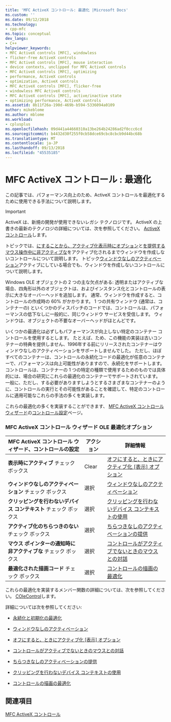 ```yaml
---
title: 'MFC ActiveX コントロール: 最適化 |Microsoft Docs'
ms.custom: ''
ms.date: 09/12/2018
ms.technology:
- cpp-mfc
ms.topic: conceptual
dev_langs:
- C++
helpviewer_keywords:
- MFC ActiveX controls [MFC], windowless
- flicker-free ActiveX controls
- MFC ActiveX controls [MFC], mouse interaction
- device contexts, unclipped for MFC ActiveX controls
- MFC ActiveX controls [MFC], optimizing
- performance, ActiveX controls
- optimization, ActiveX controls
- MFC ActiveX controls [MFC], flicker-free
- windowless MFC ActiveX controls
- MFC ActiveX controls [MFC], active/inactive state
- optimizing performance, ActiveX controls
ms.assetid: 8b11f26a-190d-469b-b594-5336094a0109
author: mikeblome
ms.author: mblome
ms.workload:
- cplusplus
ms.openlocfilehash: 09d441a44660310a13be264b24286ad2f0ccc6cd
ms.sourcegitcommit: b4432d30f255f0cb58dce69cbc8cbcb9d44bc68b
ms.translationtype: MT
ms.contentlocale: ja-JP
ms.lasthandoff: 09/13/2018
ms.locfileid: "45535185"
---
```

# <a name="mfc-activex-controls-optimization"></a>MFC ActiveX コントロール : 最適化
この記事では、パフォーマンス向上のため、ActiveX コントロールを最適化するために使用できる手法について説明します。  

>[!IMPORTANT]
> ActiveX は、新規の開発が使用できないレガシ テクノロジです。 ActiveX の上書きの最新のテクノロジの詳細については、次を参照してください。 [ActiveX コントロール](activex-controls.md)します。
  
 トピックでは、[にすることから、アクティブ化表示時にオプション](../mfc/turning-off-the-activate-when-visible-option.md)と[を提供するマウス操作中に非アクティブな](../mfc/providing-mouse-interaction-while-inactive.md)をアクティブ化されるまでウィンドウを作成しないコントロールについて説明します。 トピック[ウィンドウなしのアクティベーション](../mfc/providing-windowless-activation.md)アクティブにしている場合でも、ウィンドウを作成しないコントロールについて説明します。  
  
 Windows OLE オブジェクトの 2 つの主な欠点がある: 透明またはアクティブな場合、四角形以外のオブジェクトは、およびインスタンス化とコントロールの表示に大きなオーバーヘッドを追加します。 通常、ウィンドウを作成すると、コントロールの作成時の 60% がかかります。 1 つの共有ウィンドウ (通常は、コンテナーの) といくつかのディスパッチのコードでは、コントロールは、パフォーマンスの低下なしに一般的に、同じウィンドウ サービスを受信します。 ウィンドウは、オブジェクトの不要なオーバーヘッドがほとんどです。  
  
 いくつかの最適化は必ずしもパフォーマンスが向上しない特定のコンテナー コントロールを使用するとします。 たとえば、ため、この機能の実装は古いコンテナーの特典を提供しません、1996年する前にリリースされたコンテナーはウィンドウなしのアクティベーションをサポートしませんでした。 ただし、ほぼすべてのコンテナーは、コントロールの永続化コードの最適化が任意のコンテナーで、パフォーマンスは向上可能性がありますので、永続化をサポートします。 コントロールは、コンテナーの 1 つの特定の種類で使用するためのものでは具体的には、場合の研究にこれらの最適化のコンテナーでサポートされています。 一般に、ただし、する必要がありますしようとするさまざまなコンテナーのように、コントロールの実行とその可能性があることを確認して、特定のコントロールに適用可能なこれらの手法の多くを実装します。  
  
 これらの最適化の多くを実装することができます、 [MFC ActiveX コントロール ウィザード](../mfc/reference/mfc-activex-control-wizard.md)の[コントロール設定](../mfc/reference/control-settings-mfc-activex-control-wizard.md)ページ。  
  
### <a name="mfc-activex-control-wizard-ole-optimization-options"></a>MFC ActiveX コントロール ウィザード OLE 最適化オプション  
  
|MFC ActiveX コントロール ウィザード、コントロールの設定|アクション|詳細情報|  
|-------------------------------------------------------|------------|----------------------|  
|**表示時にアクティブ** チェック ボックス|Clear|[オフにすると、ときにアクティブ化 [表示] オプション](../mfc/turning-off-the-activate-when-visible-option.md)|  
|**ウィンドウなしのアクティベーション** チェック ボックス|選択|[ウィンドウなしのアクティベーション](../mfc/providing-windowless-activation.md)|  
|**クリッピングを行わないデバイス コンテキスト** チェック ボックス|選択|[クリッピングを行わないデバイス コンテキストの使用](../mfc/using-an-unclipped-device-context.md)|  
|**アクティブ化のちらつきのない** チェック ボックス|選択|[ちらつきなしのアクティベーションの提供](../mfc/providing-flicker-free-activation.md)|  
|**マウス ポインターの通知時に非アクティブな** チェック ボックス|選択|[コントロールがアクティブでないときのマウスとの対話](../mfc/providing-mouse-interaction-while-inactive.md)|  
|**最適化された描画コード** チェック ボックス|選択|[コントロールの描画の最適化](../mfc/optimizing-control-drawing.md)|  
  
 これらの最適化を実装するメンバー関数の詳細については、次を参照してください。 [COleControl](../mfc/reference/colecontrol-class.md)します。  
  
 詳細については次を参照してください:  
  
-   [永続化と初期化の最適化](../mfc/optimizing-persistence-and-initialization.md)  
  
-   [ウィンドウなしのアクティベーション](../mfc/providing-windowless-activation.md)  
  
-   [オフにすると、ときにアクティブ化 [表示] オプション](../mfc/turning-off-the-activate-when-visible-option.md)  
  
-   [コントロールがアクティブでないときのマウスとの対話](../mfc/providing-mouse-interaction-while-inactive.md)  
  
-   [ちらつきなしのアクティベーションの提供](../mfc/providing-flicker-free-activation.md)  
  
-   [クリッピングを行わないデバイス コンテキストの使用](../mfc/using-an-unclipped-device-context.md)  
  
-   [コントロールの描画の最適化](../mfc/optimizing-control-drawing.md)  
  
## <a name="see-also"></a>関連項目  
 [MFC ActiveX コントロール](../mfc/mfc-activex-controls.md)

